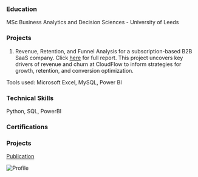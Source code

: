 ### Education
MSc Business Analytics and Decision Sciences - University of Leeds

### Projects
1. Revenue, Retention, and Funnel Analysis for a subscription-based B2B SaaS company. Click [here](https://github.com/savantadarsh/SQL) for full report.
This project uncovers key drivers of revenue and churn at CloudFlow to inform strategies for growth, retention, and conversion optimization.

Tools used: Microsoft Excel, MySQL, Power BI

### Technical Skills
Python, SQL, PowerBI

### Certifications




### Projects

[Publication](https://pubs.aip.org/aip/acp/article-abstract/2766/1/020014/2894918/Design-and-development-of-helium-assisted?redirectedFrom=fulltext)

![Profile](/assets/circular_headshot.png)
